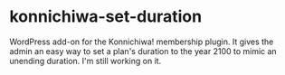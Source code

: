 # konnichiwa-set-duration
WordPress add-on for the Konnichiwa! membership plugin. It gives the admin an easy way to set a plan's duration to the year 2100 to mimic an unending duration. I'm still working on it.
